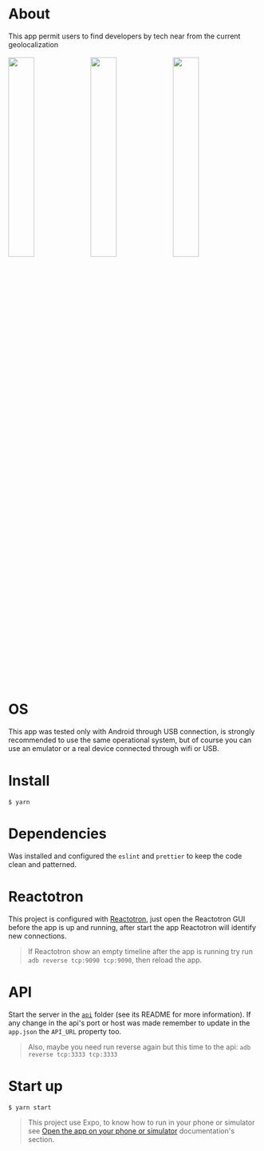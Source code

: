 # About
This app permit users to find developers by tech near from the current geolocalization<br /><br />
<img src="https://raw.githubusercontent.com/DiegoVictor/omnistack-10/master/app/screenshots/map.jpg" width="32%" />
<img src="https://raw.githubusercontent.com/DiegoVictor/omnistack-10/master/app/screenshots/callout.jpg" width="32%" />
<img src="https://raw.githubusercontent.com/DiegoVictor/omnistack-10/master/app/screenshots/profile.jpg" width="32%" />

# OS
This app was tested only with Android through USB connection, is strongly recommended to use the same operational system, but of course you can use an emulator or a real device connected through wifi or USB.

# Install
```
$ yarn
```

# Dependencies
Was installed and configured the `eslint` and `prettier` to keep the code clean and patterned.

# Reactotron
This project is configured with [Reactotron](https://github.com/infinitered/reactotron), just open the Reactotron GUI before the app is up and running, after start the app Reactotron will identify new connections.
> If Reactotron show an empty timeline after the app is running try run `adb reverse tcp:9090 tcp:9090`, then reload the app.

# API
Start the server in the [`api`](https://github.com/DiegoVictor/omnistack-10/tree/master/api) folder (see its README for more information). If any change in the api's port or host was made remember to update in the `app.json` the `API_URL` property too.
> Also, maybe you need run reverse again but this time to the api: `adb reverse tcp:3333 tcp:3333`

# Start up
```
$ yarn start
```
> This project use Expo, to know how to run in your phone or simulator see [Open the app on your phone or simulator](https://docs.expo.io/versions/latest/workflow/up-and-running/#open-the-app-on-your-phone-or) documentation's section.
